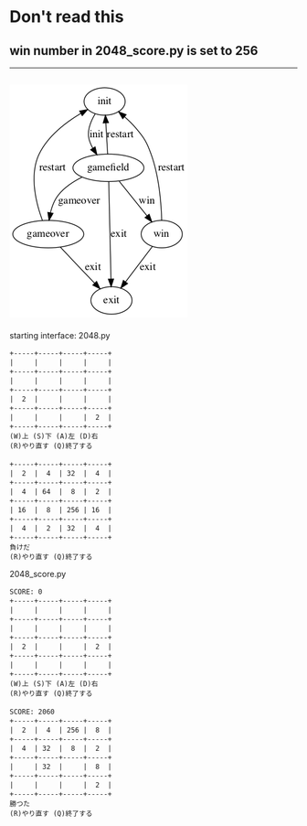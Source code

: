 # Don't read this
## win number in 2048_score.py is set to 256
-----------------------------------
![2048 flow chart](https://github.com/AmamiRena/py/blob/master/2048%20game/2048.gv.png)
-----------------------------------
starting interface:
2048.py
```
+-----+-----+-----+-----+
|     |     |     |     |
+-----+-----+-----+-----+
|     |     |     |     |
+-----+-----+-----+-----+
|  2  |     |     |     |
+-----+-----+-----+-----+
|     |     |     |  2  |
+-----+-----+-----+-----+
(W)上 (S)下 (A)左 (D)右
(R)やり直す (Q)終了する

+-----+-----+-----+-----+
|  2  |  4  | 32  |  4  |
+-----+-----+-----+-----+
|  4  | 64  |  8  |  2  |
+-----+-----+-----+-----+
| 16  |  8  | 256 | 16  |
+-----+-----+-----+-----+
|  4  |  2  | 32  |  4  |
+-----+-----+-----+-----+
負けだ
(R)やり直す (Q)終了する
```
2048_score.py
```
SCORE: 0
+-----+-----+-----+-----+
|     |     |     |     |
+-----+-----+-----+-----+
|     |     |     |     |
+-----+-----+-----+-----+
|  2  |     |     |  2  |
+-----+-----+-----+-----+
|     |     |     |     |
+-----+-----+-----+-----+
(W)上 (S)下 (A)左 (D)右
(R)やり直す (Q)終了する

SCORE: 2060
+-----+-----+-----+-----+
|  2  |  4  | 256 |  8  |
+-----+-----+-----+-----+
|  4  | 32  |  8  |  2  |
+-----+-----+-----+-----+
|     | 32  |     |  8  |
+-----+-----+-----+-----+
|     |     |     |  2  |
+-----+-----+-----+-----+
勝つた
(R)やり直す (Q)終了する
```
